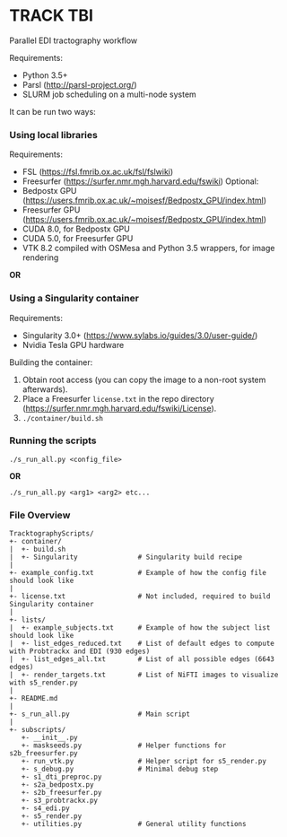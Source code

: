 # TRACK TBI

Parallel EDI tractography workflow

Requirements:
* Python 3.5+
* Parsl (http://parsl-project.org/)
* SLURM job scheduling on a multi-node system

It can be run two ways:

### Using local libraries

Requirements:
* FSL (https://fsl.fmrib.ox.ac.uk/fsl/fslwiki)
* Freesurfer (https://surfer.nmr.mgh.harvard.edu/fswiki)
Optional:
* Bedpostx GPU (https://users.fmrib.ox.ac.uk/~moisesf/Bedpostx_GPU/index.html)
* Freesurfer GPU (https://users.fmrib.ox.ac.uk/~moisesf/Bedpostx_GPU/index.html)
* CUDA 8.0, for Bedpostx GPU
* CUDA 5.0, for Freesurfer GPU
* VTK 8.2 compiled with OSMesa and Python 3.5 wrappers, for image rendering

**OR**

### Using a Singularity container

Requirements:
* Singularity 3.0+ (https://www.sylabs.io/guides/3.0/user-guide/)
* Nvidia Tesla GPU hardware

Building the container:
1. Obtain root access (you can copy the image to a non-root system afterwards).
2. Place a Freesurfer `license.txt` in the repo directory (https://surfer.nmr.mgh.harvard.edu/fswiki/License).
3. `./container/build.sh`

### Running the scripts

`./s_run_all.py <config_file>`

**OR**

`./s_run_all.py <arg1> <arg2> etc...`

### File Overview

```
TracktographyScripts/
+- container/
|  +- build.sh
|  +- Singularity               # Singularity build recipe
|
+- example_config.txt           # Example of how the config file should look like
|
+- license.txt                  # Not included, required to build Singularity container
|
+- lists/
|  +- example_subjects.txt      # Example of how the subject list should look like
|  +- list_edges_reduced.txt    # List of default edges to compute with Probtrackx and EDI (930 edges)
|  +- list_edges_all.txt        # List of all possible edges (6643 edges)
|  +- render_targets.txt        # List of NiFTI images to visualize with s5_render.py
|
+- README.md
|
+- s_run_all.py                 # Main script
|
+- subscripts/
   +- __init__.py
   +- maskseeds.py              # Helper functions for s2b_freesurfer.py
   +- run_vtk.py                # Helper script for s5_render.py
   +- s_debug.py                # Minimal debug step
   +- s1_dti_preproc.py
   +- s2a_bedpostx.py
   +- s2b_freesurfer.py
   +- s3_probtrackx.py
   +- s4_edi.py
   +- s5_render.py
   +- utilities.py              # General utility functions
```

